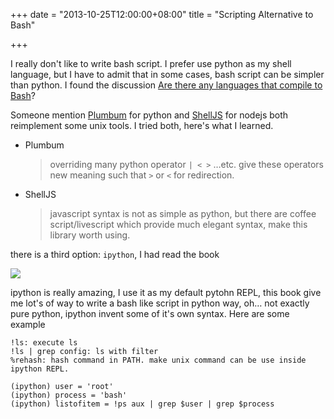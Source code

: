 +++
date = "2013-10-25T12:00:00+08:00"
title = "Scripting Alternative to Bash"

+++

I really don't like to write bash script. I prefer use python as my shell language, but I have to admit that in some cases, bash script can be simpler than python. I found the discussion [Are there any languages that compile to Bash](http://stackoverflow.com/questions/10239235/are-there-any-languages-that-compile-to-bash)?

Someone mention [Plumbum](http://plumbum.readthedocs.org/en/latest/index.html) for python and [ShellJS](https://github.com/arturadib/shelljs) for nodejs both reimplement some unix tools. I tried both, here's what I learned.

* Plumbum

    > overriding many python operator `| < >` …etc. give these operators new meaning such that `>` or `<` for redirection.

* ShellJS

    > javascript syntax is not as simple as python, but there are coffee script/livescript which provide much elegant syntax, make this library worth using.

there is a third option: `ipython`, I had read the book

![](http://it-ebooks.info/images/ebooks/3/python_for_unix_and_linux_system_administration.jpg)

ipython is really amazing, I use it as my default pytohn REPL, this book give me lot's of way to write a bash like script in python way, oh… not exactly pure python, ipython invent some of it's own syntax.
Here are some example

    !ls: execute ls
    !ls | grep config: ls with filter
    %rehash: hash command in PATH. make unix command can be use inside ipython REPL.

    (ipython) user = 'root'
    (ipython) process = 'bash'
    (ipython) listofitem = !ps aux | grep $user | grep $process
